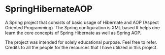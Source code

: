 # SpringHibernateAOP

A Spring project that consists of basic usage of Hibernate and AOP (Aspect Oriented Programming). The Spring configuration is XML based
It helps one learn the core concepts of Spring Hibernate as well as Spring AOP.

The project was intended for solely educational purpose. Feel free to refer. Credits to all the people for the resources that I have utilized in this project.
